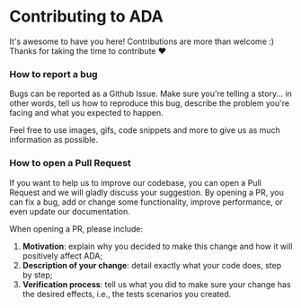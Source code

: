 # Contributing to ADA

It's awesome to have you here! Contributions are more than welcome :) Thanks for taking the time to contribute :heart:

### How to report a bug

Bugs can be reported as a Github Issue. Make sure you're telling a story... in other words, tell us how to reproduce this bug, describe the problem you're facing and what you expected to happen.

Feel free to use images, gifs, code snippets and more to give us as much information as possible.

### How to open a Pull Request

If you want to help us to improve our codebase, you can open a Pull Request and we will gladly discuss your suggestion. By opening a PR, you can fix a bug, add or change some functionality, improve performance, or even update our documentation.

When opening a PR, please include:

1. **Motivation**: explain why you decided to make this change and how it will positively affect ADA;
2. **Description of your change**: detail exactly what your code does, step by step;
3. **Verification process**: tell us what you did to make sure your change has the desired effects, i.e., the tests scenarios you created.

